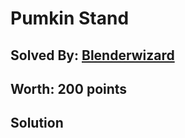 # Pumkin Stand
## Solved By: [Blenderwizard](https://github.com/Blenderwizard)
## Worth: 200 points
## Solution

